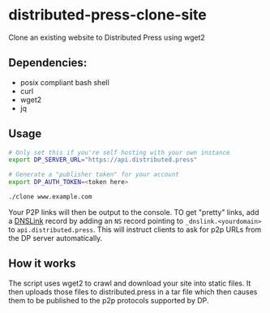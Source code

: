 # distributed-press-clone-site
Clone an existing website to Distributed Press using wget2

## Dependencies:

- posix compliant bash shell
- curl
- wget2
- jq

## Usage

```bash
# Only set this if you're self hosting with your own instance
export DP_SERVER_URL="https://api.distributed.press"

# Generate a "publisher token" for your account
export DP_AUTH_TOKEN=<token here>

./clone www.example.com
```

Your P2P links will then be output to the console.
TO get "pretty" links, add a [DNSLink](https://www.dnslink.io/) record by adding an `NS` record pointing to `_dnslink.<yourdomain>` to `api.distributed.press`. This will instruct clients to ask for p2p URLs from the DP server automatically.

## How it works

The script uses wget2 to crawl and download your site into static files. It then uploads those files to distributed.press in a tar file which then causes them to be published to the p2p protocols supported by DP.